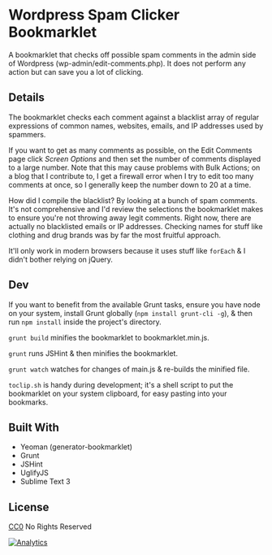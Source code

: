 # Wordpress Spam Clicker Bookmarklet

A bookmarklet that checks off possible spam comments in the admin side of Wordpress (wp-admin/edit-comments.php). It does not perform any action but can save you a lot of clicking.

## Details

The bookmarklet checks each comment against a blacklist array of regular expressions of common names, websites, emails, and IP addresses used by spammers.

If you want to get as many comments as possible, on the Edit Comments page click *Screen Options* and then set the number of comments displayed to a large number. Note that this may cause problems with Bulk Actions; on a blog that I contribute to, I get a firewall error when I try to edit too many comments at once, so I generally keep the number down to 20 at a time.

How did I compile the blacklist? By looking at a bunch of spam comments. It's not comprehensive and I'd review the selections the bookmarklet makes to ensure you're not throwing away legit comments. Right now, there are actually no blacklisted emails or IP addresses. Checking names for stuff like clothing and drug brands was by far the most fruitful approach.

It'll only work in modern browsers because it uses stuff like `forEach` & I didn't bother relying on jQuery.

## Dev

If you want to benefit from the available Grunt tasks, ensure you have node on your system, install Grunt globally (`npm install grunt-cli -g`), & then run `npm install` inside the project's directory.

`grunt build` minifies the bookmarklet to bookmarklet.min.js.

`grunt` runs JSHint & then minifies the bookmarklet.

`grunt watch` watches for changes of main.js & re-builds the minified file.

`toclip.sh` is handy during development; it's a shell script to put the bookmarklet on your system clipboard, for easy pasting into your bookmarks.

## Built With

- Yeoman (generator-bookmarklet)
- Grunt
- JSHint
- UglifyJS
- Sublime Text 3

## License

[CC0](https://creativecommons.org/publicdomain/zero/1.0/) No Rights Reserved

[![Analytics](https://ga-beacon.appspot.com/UA-29080462-2/wp-spam-clicker/readme?pixel)](https://github.com/igrigorik/ga-beacon)
